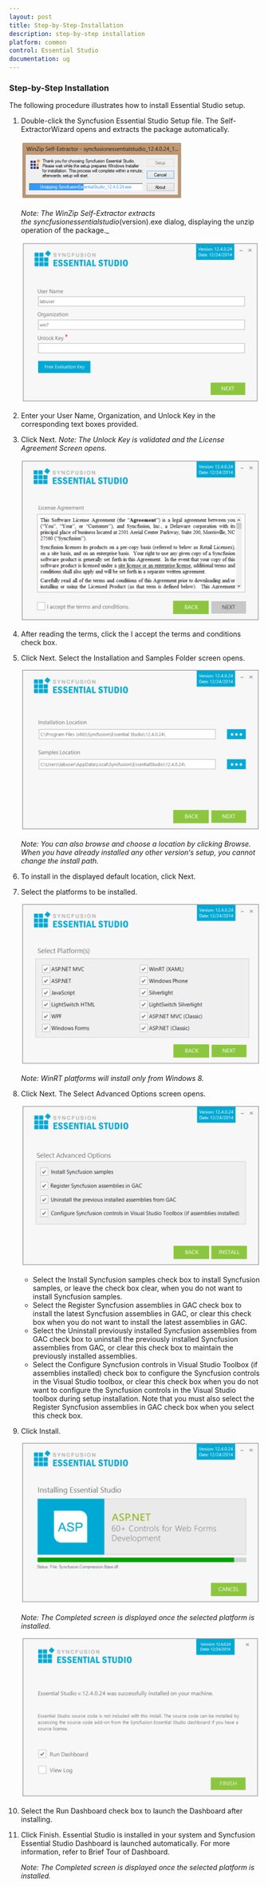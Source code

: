 ```yaml
---
layout: post
title: Step-by-Step-Installation
description: step-by-step installation
platform: common
control: Essential Studio
documentation: ug
---
```


### Step-by-Step Installation

The following procedure illustrates how to install Essential Studio setup. 

1. Double-click the Syncfusion Essential Studio Setup file. The Self-ExtractorWizard opens and extracts the package automatically.
   
   ![](Step-by-Step-Installation_images/Step-by-Step-Installation_img1.png)

   _Note: The WinZip Self-Extractor extracts the syncfusionessentialstudio_(version).exe dialog, displaying the unzip operation of the package._

   ![](Step-by-Step-Installation_images/Step-by-Step-Installation_img3.png)

2. Enter your User Name, Organization, and Unlock Key in the corresponding text boxes provided.

3. Click Next.
   _Note: The Unlock Key is validated and the License Agreement Screen opens._

   ![](Step-by-Step-Installation_images/Step-by-Step-Installation_img5.png)

4. After reading the terms, click the I accept the terms and conditions check box.

5. Click Next. Select the Installation and Samples Folder screen opens.

   ![](Step-by-Step-Installation_images/Step-by-Step-Installation_img6.png)
  
   _Note: You can also browse and choose a location by clicking Browse. When you have already installed any other version‘s setup, you cannot change the install path._



6. To install in the displayed default location, click Next.

7. Select the platforms to be installed.

   ![](Step-by-Step-Installation_images/Step-by-Step-Installation_img8.png)
   
   _Note: WinRT platforms will install only from Windows 8._



8. Click Next. The Select Advanced Options screen opens.

   ![](Step-by-Step-Installation_images/Step-by-Step-Installation_img10.png)
   
   * Select the Install Syncfusion samples check box to install Syncfusion samples, or leave the check box clear, when you do not want to install Syncfusion samples.
   * Select the Register Syncfusion assemblies in GAC check box to install the latest Syncfusion assemblies in GAC, or clear this check box when you do not want to install the latest assemblies in GAC.
   * Select the Uninstall previously installed Syncfusion assemblies from GAC check box to uninstall the previously installed Syncfusion assemblies from GAC, or clear this check box to maintain the previously installed assemblies.
   * Select the Configure Syncfusion controls in Visual Studio Toolbox (if assemblies installed) check box to configure the Syncfusion controls in the Visual Studio toolbox, or clear this check box when you do not want to configure the Syncfusion controls in the Visual Studio toolbox during setup installation. Note that you must also select the Register Syncfusion assemblies in GAC check box when you select this check box.



9. Click Install.

   ![](Step-by-Step-Installation_images/Step-by-Step-Installation_img11.png)

   _Note: The Completed screen is displayed once the selected platform is installed._



   ![](Step-by-Step-Installation_images/Step-by-Step-Installation_img13.png)





10. Select the Run Dashboard check box to launch the Dashboard after installing.
11. Click Finish. Essential Studio is installed in your system and Syncfusion Essential Studio Dashboard is launched automatically. For more information, refer to Brief Tour of Dashboard.

    _Note: The Completed screen is displayed once the selected platform is installed._

